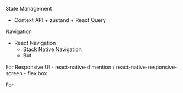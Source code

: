 
State Management 
- Context API + zustand + React Query 

Navigation 
- React Navigation
    - Stack Native Navigation
    - But


For Responsive UI
    - react-native-dimention / react-native-responsive-screen
    - flex box

For 





